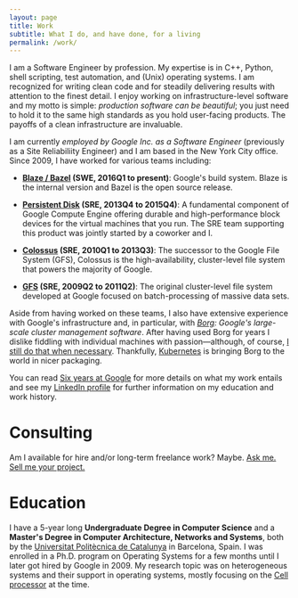 ```yaml
---
layout: page
title: Work
subtitle: What I do, and have done, for a living
permalink: /work/
---
```


I am a Software Engineer by profession.  My expertise is in C++, Python, shell
scripting, test automation, and (Unix) operating systems.  I am recognized for
writing clean code and for steadily delivering results with attention to the
finest detail.  I enjoy working on infrastructure-level software and my motto is
simple: *production software can be beautiful*; you just need to hold it to the
same high standards as you hold user-facing products.  The payoffs of a clean
infrastructure are invaluable.

I am currently *employed by Google Inc. as a Software Engineer* (previously as
a Site Reliabiliity Engineer) and I am based in the New York City office.
Since 2009, I have worked for various teams including:

* **[Blaze / Bazel](http://bazel.io/) (SWE, 2016Q1 to present)**: Google's build
  system.  Blaze is the internal version and Bazel is the open source release.

* **[Persistent Disk](https://cloud.google.com/compute/docs/disks/persistent-disks)
  (SRE, 2013Q4 to 2015Q4)**: A fundamental component of
  Google Compute Engine offering durable and high-performance block
  devices for the virtual machines that you run.  The SRE team
  supporting this product was jointly started by a coworker and I.

* **[Colossus](http://static.googleusercontent.com/external_content/untrusted_dlcp/research.google.reverse-proxy.org/en/us/university/relations/facultysummit2010/storage_architecture_and_challenges.pdf)
  (SRE, 2010Q1 to 2013Q3)**: The successor to the Google File System
  (GFS), Colossus is the high-availability, cluster-level file system
  that powers the majority of Google.

* **[GFS](http://research.google.com/archive/gfs.html)
  (SRE, 2009Q2 to 2011Q2)**: The original cluster-level file system
  developed at Google focused on batch-processing of massive data
  sets.

Aside from having worked on these teams, I also have extensive experience with
Google's infrastructure and, in particular, with
*[Borg](http://research.google.com/pubs/pub43438.html): Google's large-scale
cluster management software*.  After having used Borg for years I dislike
fiddling with individual machines with passion&mdash;although, of course, [I
still do that when
necessary](http://julipedia.meroh.net/2013/12/introducing-freebsd-test-suite.html).
Thankfully, [Kubernetes](http://kubernetes.io/) is bringing Borg to the world in
nicer packaging.

You can read [Six years at
Google](https://medium.com/@jmmv/six-years-at-google-8b06563fab08) for more
details on what my work entails and see my [LinkedIn
profile](https://www.linkedin.com/in/juliomerino) for further information on my
education and work history.

# Consulting

Am I available for hire and/or long-term freelance work?  Maybe.  [Ask me.  Sell
me your project.](/about)

# Education

I have a 5-year long **Undergraduate Degree in Computer Science** and a
**Master's Degree in Computer Architecture, Networks and Systems**, both by the
[Universitat Polit&egrave;cnica de Catalunya](http://www.upc.edu/) in Barcelona,
Spain.  I was enrolled in a Ph.D. program on Operating Systems for a few months
until I later got hired by Google in 2009.  My research topic was on
heterogeneous systems and their support in operating systems, mostly focusing on
the [Cell processor](https://en.wikipedia.org/wiki/Cell_(microprocessor)) at the
time.
